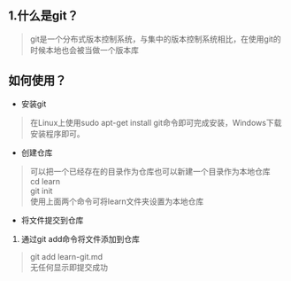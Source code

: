 ## 1.什么是git？
>   git是一个分布式版本控制系统，与集中的版本控制系统相比，在使用git的时候本地也会被当做一个版本库  
  
## 如何使用？  
- 安装git  
> 在Linux上使用sudo apt-get install git命令即可完成安装，Windows下载安装程序即可。  
   
- 创建仓库
> 可以把一个已经存在的目录作为仓库也可以新建一个目录作为本地仓库  
  cd learn  
  git init  
  使用上面两个命令可将learn文件夹设置为本地仓库  
- 将文件提交到仓库  
1. 通过git add命令将文件添加到仓库  
> git add learn-git.md  
  无任何显示即提交成功  

